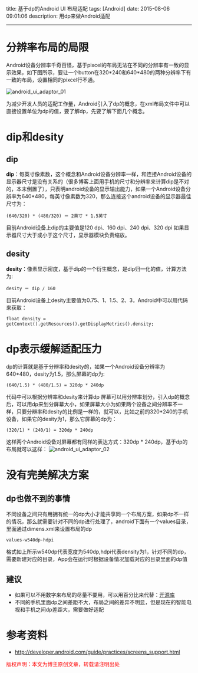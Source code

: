 title: 基于dp的Android UI 布局适配
tags: [Android]
date: 2015-08-06 09:01:06
description: 用dp来做Android适配

---

# 分辨率布局的局限 
Android设备分辨率千奇百怪，基于pixcel的布局无法在不同的分辨率有一致的显示效果，如下图所示，要让一个button在320\*240和640\*480的两种分辨率下有一致的布局，设置相同的pixcel行不通。

![android_ui_adaptor_01](/img/android_ui_adaptor_01.png)

为减少开发人员的适配工作量，Android引入了dp的概念，在xml布局文件中可以直接设置单位为dp的值，要了解dp，先要了解下面几个概念。

# dip和desity
## dip
**dip**：每英寸像素数，这个概念和Android设备分辨率一样，和连接Android设备的显示器尺寸是没有关系的（很多博客上面用手机的尺寸和分辨率来计算dip是不对的，本末倒置了），只表明android设备的显示输出能力，如果一个Android设备分辨率为640\*480，每英寸像素数为320，那么连接这个android设备的显示器最佳尺寸为：
```
(640/320) * (480/320) ＝ 2英寸 * 1.5英寸
```
目前Android设备上dip的主要值是120 dpi、160 dpi、240 dpi、320 dpi 如果显示器尺寸大于或小于这个尺寸，显示器模块负责缩放。
## desity
**desity**：像素显示密度，基于dip的一个衍生概念，是dip归一化的值，计算方法为:
```
desity ＝ dip / 160
```
目前Android设备上desity主要值为0.75、1、1.5、2、3，Android中可以用代码来获取：
```
float density = getContext().getResources().getDisplayMetrics().density; 
```

# dp表示缓解适配压力

dp的计算就是基于分辨率和desity的，如果一个Android设备分辨率为640\*480，desity为1.5，那么屏幕的dp为:
```
(640/1.5) * (480/1.5) = 320dp * 240dp
```
代码中可以根据分辨率和desity来计算dp
屏幕可以用分辨率划分，引入dp的概念后，可以用dp来划分屏幕大小，如果屏幕大小为如果两个设备之间分辨率不一样，只要分辨率和desity的比例是一样的，就可以，比如之前的320\*240的手机设备，如果它的desity为1，那么它屏幕的dp为：
```
(320/1) * (240/1) = 320dp * 240dp
```
这样两个Android设备对屏幕都有同样的表达方式：320dp * 240dp，基于dp的布局就可以这样：
![android_ui_adaptor_02](/img/android_ui_adaptor_02.png)

# 没有完美解决方案
## dp也做不到的事情
不同设备之间只有用拥有统一的dp大小才能共享同一个布局方案，如果dp不一样的情况，那么就需要针对不同的dp进行处理了，android下面有一个values目录，里面通过dimens.xml来设置布局的dp
```
values-w540dp-hdpi
```
格式如上所示w540dp代表宽度为540dp,hdpi代表density为1，针对不同的dp，需要新建对应的目录，App会在运行时根据设备情况加载对应的目录里面的dp值

## 建议
- 如果可以不用数字来布局的尽量不要用，可以用百分比来代替：[开源库](https://github.com/JulienGenoud/android-percent-support-lib-sample)
- 不同的手机里面dp之间差距不大，布局之间的差异不明显，但是现在的智能电视和手机之间dp差距大，需要做好适配

# 参考资料
- http://developer.android.com/guide/practices/screens_support.html

<font color="#FF0000">版权声明：本文为博主原创文章，转载请注明出处</font>